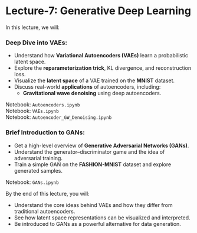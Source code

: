 # Lecture-7: Generative Deep Learning

In this lecture, we will:

### Deep Dive into VAEs:
- Understand how **Variational Autoencoders (VAEs)** learn a probabilistic latent space.
- Explore the **reparameterization trick**, KL divergence, and reconstruction loss.
- Visualize the **latent space** of a VAE trained on the **MNIST** dataset.
- Discuss real-world **applications** of autoencoders, including:
  - **Gravitational wave denoising** using deep autoencoders.

Notebook: `Autoencoders.ipynb`  
Notebook: `VAEs.ipynb`   
Notebook: `Autoencoder_GW_Denoising.ipynb`  


### Brief Introduction to GANs:
- Get a high-level overview of **Generative Adversarial Networks (GANs)**.
- Understand the generator–discriminator game and the idea of adversarial training.
- Train a simple GAN on the **FASHION-MNIST** dataset and explore generated samples.

Notebook: `GANs.ipynb`

By the end of this lecture, you will:
- Understand the core ideas behind VAEs and how they differ from traditional autoencoders.
- See how latent space representations can be visualized and interpreted.
- Be introduced to GANs as a powerful alternative for data generation.
